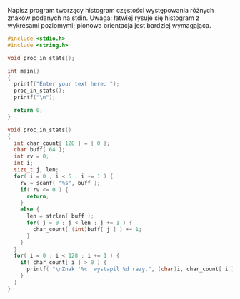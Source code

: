 Napisz program tworzący histogram częstości występowania różnych znaków podanych na stdin. Uwaga: łatwiej rysuje się histogram z wykresami poziomymi; pionowa orientacja jest bardziej wymagająca.

```c
#include <stdio.h>
#include <string.h>

void proc_in_stats();

int main()
{
  printf("Enter your text here: ");
  proc_in_stats();
  printf("\n");

  return 0;
}

void proc_in_stats()
{
  int char_count[ 128 ] = { 0 };
  char buff[ 64 ];
  int rv = 0;
  int i;
  size_t j, len;
  for( i = 0 ; i < 5 ; i += 1 ) {
    rv = scanf( "%s", buff );
    if( rv <= 0 ) {
      return;
    }
    else {
      len = strlen( buff );
      for( j = 0 ; j < len ; j += 1 ) {
        char_count[ (int)buff[ j ] ] += 1;
      }
    }
  }
  for( i = 0 ; i < 128 ; i += 1 ) {
    if( char_count[ i ] > 0 ) {
      printf( "\nZnak '%c' wystapil %d razy.", (char)i, char_count[ i ]);
    }
  }
}
```
